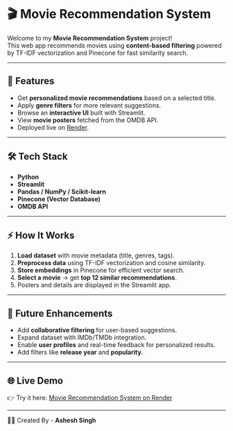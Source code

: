 # 🎬 Movie Recommendation System  

Welcome to my **Movie Recommendation System** project!  
This web app recommends movies using **content-based filtering** powered by TF-IDF vectorization and Pinecone for fast similarity search.  

---

## 🚀 Features  

- Get **personalized movie recommendations** based on a selected title.  
- Apply **genre filters** for more relevant suggestions.  
- Browse an **interactive UI** built with Streamlit.  
- View **movie posters** fetched from the OMDB API.  
- Deployed live on [Render](https://movie-recommender-zeic.onrender.com/).  

---

## 🛠 Tech Stack  

- **Python**  
- **Streamlit**  
- **Pandas / NumPy / Scikit-learn**  
- **Pinecone (Vector Database)**  
- **OMDB API**  

---

## ⚡ How It Works  

1. **Load dataset** with movie metadata (title, genres, tags).  
2. **Preprocess data** using TF-IDF vectorization and cosine similarity.  
3. **Store embeddings** in Pinecone for efficient vector search.  
4. **Select a movie** → get **top 12 similar recommendations**.  
5. Posters and details are displayed in the Streamlit app.  

---

## 🔮 Future Enhancements  

- Add **collaborative filtering** for user-based suggestions.  
- Expand dataset with IMDb/TMDb integration.  
- Enable **user profiles** and real-time feedback for personalized results.  
- Add filters like **release year** and **popularity**.  

---

## 🌐 Live Demo  

👉 Try it here: [Movie Recommendation System on Render](https://movie-recommender-zeic.onrender.com/)  

---

👨‍💻 Created By - **Ashesh Singh**  
